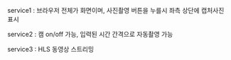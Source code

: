 service1 : 브라우저 전체가 화면이며, 사진촬영 버튼을 누를시 좌측 상단에 캡처사진 표시

service2 : 캠 on/off 가능, 입력된 시간 간격으로 자동촬영 가능

service3 : HLS 동영상 스트리밍